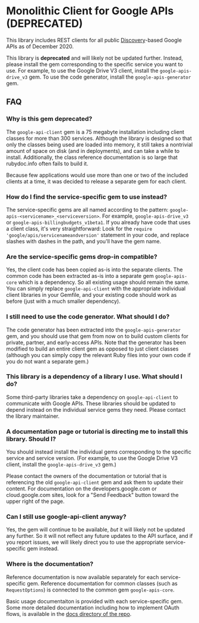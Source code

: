 # Monolithic Client for Google APIs (DEPRECATED)

This library includes REST clients for all public [Discovery]((https://developers.google.com/discovery))-based Google APIs as of December 2020.

This library is **deprecated** and will likely not be updated further. Instead, please install the gem corresponding to the specific service you want to use. For example, to use the Google Drive V3 client, install the `google-apis-drive_v3` gem. To use the code generator, install the `google-apis-generator` gem.

## FAQ

### Why is this gem deprecated?

The `google-api-client` gem is a 75 megabyte installation including client classes for more than 300 services. Although the library is designed so that only the classes being used are loaded into memory, it still takes a nontrivial amount of space on disk (and in deployments), and can take a while to install. Additionally, the class reference documentation is so large that rubydoc.info often fails to build it.

Because few applications would use more than one or two of the included clients at a time, it was decided to release a separate gem for each client.

### How do I find the service-specific gem to use instead?

The service-specific gems are all named according to the pattern: `google-apis-<servicename>_<serviceversion>`. For example, `google-apis-drive_v3` or `google-apis-billingbudgets_v1beta1`. If you already have code that uses a client class, it's very straightforward: Look for the `require 'google/apis/servicenameandversion'` statement in your code, and replace slashes with dashes in the path, and you'll have the gem name.

### Are the service-specific gems drop-in compatible?

Yes, the client code has been copied as-is into the separate clients. The common code has been extracted as-is into a separate gem `google-apis-core` which is a dependency. So all existing usage should remain the same. You can simply replace `google-api-client` with the appropriate individual client libraries in your Gemfile, and your existing code should work as before (just with a much smaller dependency).

### I still need to use the code generator. What should I do?

The code generator has been extracted into the `google-apis-generator` gem, and you should use that gem from now on to build custom clients for private, partner, and early-access APIs. Note that the generator has been modified to build an entire client gem as opposed to just client classes (although you can simply copy the relevant Ruby files into your own code if you do not want a separate gem.)

### This library is a dependency of a library I use. What should I do?

Some third-party libraries take a dependency on `google-api-client` to communicate with Google APIs. These libraries should be updated to depend instead on the individual service gems they need. Please contact the library maintainer.

### A documentation page or tutorial is directing me to install this library. Should I?

You should instead install the individual gems corresponding to the specific service and service version. (For example, to use the Google Drive V3 client, install the `google-apis-drive_v3` gem.)

Please contact the owners of the documentation or tutorial that is referencing the old `google-api-client` gem and ask them to update their content. For documentation on the developers.google.com or cloud.google.com sites, look for a "Send Feedback" button toward the upper right of the page.

### Can I still use google-api-client anyway?

Yes, the gem will continue to be available, _but_ it will likely not be updated any further. So it will not reflect any future updates to the API surface, and if you report issues, we will likely direct you to use the appropriate service-specific gem instead.

### Where is the documentation?

Reference documentation is now available separately for each service-specific gem. Reference documentation for common classes (such as `RequestOptions`) is connected to the common gem `google-apis-core`.

Basic usage documentaiton is provided with each service-specific gem. Some more detailed documentation including how to implement OAuth flows, is available in the [docs directory of the repo](https://github.com/googleapis/google-api-ruby-client/tree/master/docs).
